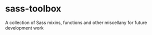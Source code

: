 # sass-toolbox
A collection of Sass mixins, functions and other miscellany for future development work
